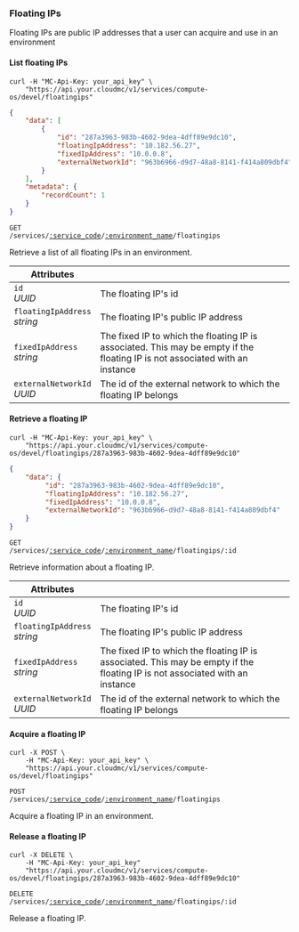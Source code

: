 ### Floating IPs

Floating IPs are public IP addresses that a user can acquire and use in an environment

#### List floating IPs

```shell
curl -H "MC-Api-Key: your_api_key" \
    "https://api.your.cloudmc/v1/services/compute-os/devel/floatingips"
```
```json
{
    "data": [
        {
            "id": "287a3963-983b-4602-9dea-4dff89e9dc10",
            "floatingIpAddress": "10.182.56.27",
            "fixedIpAddress": "10.0.0.8",
            "externalNetworkId": "963b6966-d9d7-48a8-8141-f414a809dbf4"
        }
    ],
    "metadata": {
        "recordCount": 1
    }
}
```

<code>GET /services/<a href="#service-connections">:service_code</a>/<a href="#environments">:environment_name</a>/floatingips</code>

Retrieve a list of all floating IPs in an environment.

Attributes | &nbsp;
------- | -----------
`id`<br/>*UUID* | The floating IP's id
`floatingIpAddress`<br/>*string* | The floating IP's public IP address
`fixedIpAddress`<br/>*string* | The fixed IP to which the floating IP is associated. This may be empty if the floating IP is not associated with an instance
`externalNetworkId`<br/>*UUID* | The id of the external network to which the floating IP belongs

#### Retrieve a floating IP

```shell
curl -H "MC-Api-Key: your_api_key" \
    "https://api.your.cloudmc/v1/services/compute-os/devel/floatingips/287a3963-983b-4602-9dea-4dff89e9dc10"
```
```json
{
    "data": {
         "id": "287a3963-983b-4602-9dea-4dff89e9dc10",
         "floatingIpAddress": "10.182.56.27",
         "fixedIpAddress": "10.0.0.8",
         "externalNetworkId": "963b6966-d9d7-48a8-8141-f414a809dbf4"
    }
}
```

<code>GET /services/<a href="#service-connections">:service_code</a>/<a href="#environments">:environment_name</a>/floatingips/:id</code>

Retrieve information about a floating IP.

Attributes | &nbsp;
------- | -----------
`id`<br/>*UUID* | The floating IP's id
`floatingIpAddress`<br/>*string* | The floating IP's public IP address
`fixedIpAddress`<br/>*string* | The fixed IP to which the floating IP is associated. This may be empty if the floating IP is not associated with an instance
`externalNetworkId`<br/>*UUID* | The id of the external network to which the floating IP belongs

#### Acquire a floating IP

```shell
curl -X POST \
    -H "MC-Api-Key: your_api_key" \ 
    "https://api.your.cloudmc/v1/services/compute-os/devel/floatingips"
```

<code>POST /services/<a href="#service-connections">:service_code</a>/<a href="#environments">:environment_name</a>/floatingips</code>

Acquire a floating IP in an environment.

#### Release a floating IP

```shell
curl -X DELETE \
    -H "MC-Api-Key: your_api_key"
    "https://api.your.cloudmc/v1/services/compute-os/devel/floatingips/287a3963-983b-4602-9dea-4dff89e9dc10"
```

<code>DELETE /services/<a href="#service-connections">:service_code</a>/<a href="#environments">:environment_name</a>/floatingips/:id</code>

Release a floating IP.
